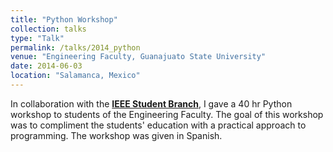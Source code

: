 ```yaml
---
title: "Python Workshop"
collection: talks
type: "Talk"
permalink: /talks/2014_python
venue: "Engineering Faculty, Guanajuato State University"
date: 2014-06-03
location: "Salamanca, Mexico"
---
```


In collaboration with the [**IEEE Student Branch**](/files/certificates/2014_Python.pdf), I gave a 40 hr Python workshop to students of the Engineering Faculty. The goal of this workshop was to compliment the students' education with a practical approach to programming. The workshop was given in Spanish.